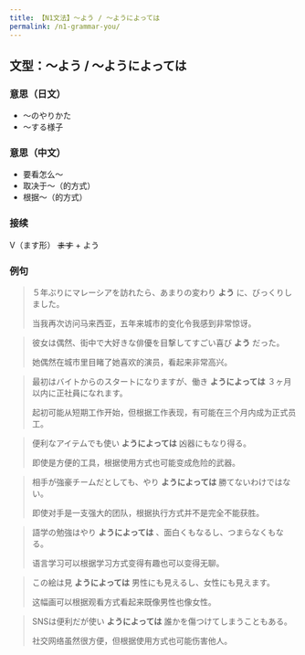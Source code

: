 ```yaml
---
title: 【N1文法】〜よう / 〜ようによっては
permalink: /n1-grammar-you/
---
```


## 文型：〜よう / 〜ようによっては

### 意思（日文）

- 〜のやりかた
- 〜する様子

### 意思（中文）

- 要看怎么〜
- 取决于〜（的方式）
- 根据〜（的方式）

### 接续

V（ます形） ~~ます~~ + よう

### 例句

> ５年ぶりにマレーシアを訪れたら、あまりの変わり **よう** に、びっくりしました。
>
> 当我再次访问马来西亚，五年来城市的变化令我感到非常惊讶。

> 彼女は偶然、街中で大好きな俳優を目撃してすごい喜び **よう** だった。
>
> 她偶然在城市里目睹了她喜欢的演员，看起来非常高兴。

> 最初はバイトからのスタートになりますが、働き **ようによっては** ３ヶ月以内に正社員になれます。
>
> 起初可能从短期工作开始，但根据工作表现，有可能在三个月内成为正式员工。

> 便利なアイテムでも使い **ようによっては** 凶器にもなり得る。
>
> 即使是方便的工具，根据使用方式也可能变成危险的武器。

> 相手が強豪チームだとしても、やり **ようによっては** 勝てないわけではない。
>
> 即使对手是一支强大的团队，根据执行方式并不是完全不能获胜。

> 語学の勉強はやり **ようによっては** 、面白くもなるし、つまらなくもなる。
>
> 语言学习可以根据学习方式变得有趣也可以变得无聊。

> この絵は見 **ようによっては** 男性にも見えるし、女性にも見えます。
>
> 这幅画可以根据观看方式看起来既像男性也像女性。

> SNSは便利だが使い **ようによっては** 誰かを傷つけてしまうこともある。
>
> 社交网络虽然很方便，但根据使用方式也可能伤害他人。

